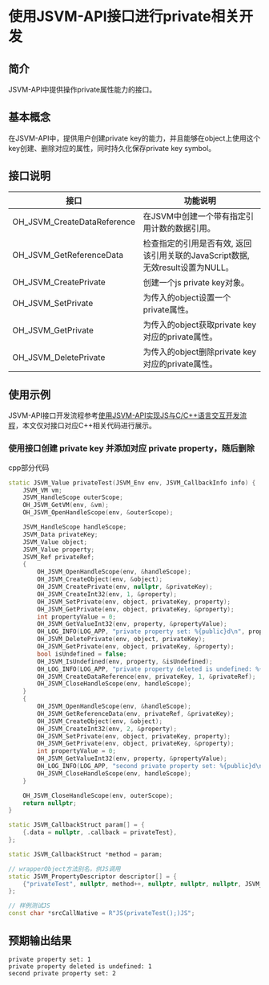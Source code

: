 # 使用JSVM-API接口进行private相关开发

## 简介

JSVM-API中提供操作private属性能力的接口。

## 基本概念

在JSVM-API中，提供用户创建private key的能力，并且能够在object上使用这个key创建、删除对应的属性，同时持久化保存private key symbol。

## 接口说明

| 接口                                    | 功能说明                       |
|----------------------------------------|--------------------------------|
| OH_JSVM_CreateDataReference            | 在JSVM中创建一个带有指定引用计数的数据引用。 |
| OH_JSVM_GetReferenceData               | 检查指定的引用是否有效, 返回该引用关联的JavaScript数据, 无效result设置为NULL。|
| OH_JSVM_CreatePrivate                  | 创建一个js private key对象。   |
| OH_JSVM_SetPrivate                     | 为传入的object设置一个private属性。   |
| OH_JSVM_GetPrivate                     | 为传入的object获取private key对应的private属性。   |
| OH_JSVM_DeletePrivate                  | 为传入的object删除private key对应的private属性。   |

## 使用示例

JSVM-API接口开发流程参考[使用JSVM-API实现JS与C/C++语言交互开发流程](use-jsvm-process.md)，本文仅对接口对应C++相关代码进行展示。

### 使用接口创建 private key 并添加对应 private property，随后删除

cpp部分代码

```cpp
static JSVM_Value privateTest(JSVM_Env env, JSVM_CallbackInfo info) {
    JSVM_VM vm;
    JSVM_HandleScope outerScope;
    OH_JSVM_GetVM(env, &vm);
    OH_JSVM_OpenHandleScope(env, &outerScope);

    JSVM_HandleScope handleScope;
    JSVM_Data privateKey;
    JSVM_Value object;
    JSVM_Value property;
    JSVM_Ref privateRef;
    {
        OH_JSVM_OpenHandleScope(env, &handleScope);
        OH_JSVM_CreateObject(env, &object);
        OH_JSVM_CreatePrivate(env, nullptr, &privateKey);
        OH_JSVM_CreateInt32(env, 1, &property);
        OH_JSVM_SetPrivate(env, object, privateKey, property);
        OH_JSVM_GetPrivate(env, object, privateKey, &property);
        int propertyValue = 0;
        OH_JSVM_GetValueInt32(env, property, &propertyValue);
        OH_LOG_INFO(LOG_APP, "private property set: %{public}d\n", propertyValue);
        OH_JSVM_DeletePrivate(env, object, privateKey);
        OH_JSVM_GetPrivate(env, object, privateKey, &property);
        bool isUndefined = false;
        OH_JSVM_IsUndefined(env, property, &isUndefined);
        OH_LOG_INFO(LOG_APP, "private property deleted is undefined: %{public}d\n", isUndefined);
        OH_JSVM_CreateDataReference(env, privateKey, 1, &privateRef);
        OH_JSVM_CloseHandleScope(env, handleScope);
    }
    {
        OH_JSVM_OpenHandleScope(env, &handleScope);
        OH_JSVM_GetReferenceData(env, privateRef, &privateKey);
        OH_JSVM_CreateObject(env, &object);
        OH_JSVM_CreateInt32(env, 2, &property);
        OH_JSVM_SetPrivate(env, object, privateKey, property);
        OH_JSVM_GetPrivate(env, object, privateKey, &property);
        int propertyValue = 0;
        OH_JSVM_GetValueInt32(env, property, &propertyValue);
        OH_LOG_INFO(LOG_APP, "second private property set: %{public}d\n", propertyValue);
        OH_JSVM_CloseHandleScope(env, handleScope);
    }

    OH_JSVM_CloseHandleScope(env, outerScope);
    return nullptr;
}

static JSVM_CallbackStruct param[] = {
    {.data = nullptr, .callback = privateTest},
};

static JSVM_CallbackStruct *method = param;

// wrapperObject方法别名，供JS调用
static JSVM_PropertyDescriptor descriptor[] = {
    {"privateTest", nullptr, method++, nullptr, nullptr, nullptr, JSVM_DEFAULT},
};

// 样例测试JS
const char *srcCallNative = R"JS(privateTest();)JS";
```

## 预期输出结果
```
private property set: 1
private property deleted is undefined: 1
second private property set: 2
```
